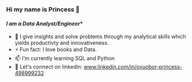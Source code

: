 ### Hi my name is Princess 👋
####  *I am a Data Analyst/Engineer**

- 🌱 I give insights and solve problems through my analytical skills which yields productivty and innovativeness. 
- ⚡ Fun fact: I love books and Data.
- 📫 I’m currently learning SQL and Python
- 👯 Let's connect on linkedin: www.linkedin.com/in/ovuobor-princess-498999232

<!--
**Datagirlie/Datagirlie** is a ✨ _special_ ✨ repository because its `README.md` (this file) appears on your GitHub profile.

Here are some ideas to get you started:

- 🔭 I’m currently working on ...
- 🌱 I’m currently learning ...
- 👯 I’m looking to collaborate on ...
- 🤔 I’m looking for help with ...
- 💬 Ask me about ...
- 📫 How to reach me: ...
- 😄 Pronouns: ...
- ⚡ Fun fact: ...
-->
